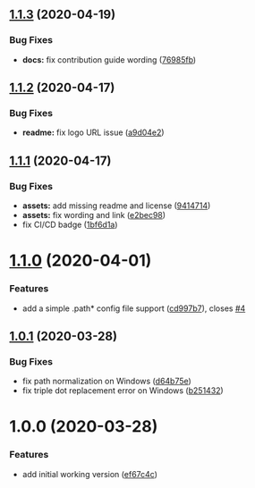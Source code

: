 ## [1.1.3](https://github.com/nodewell/path/compare/v1.1.2...v1.1.3) (2020-04-19)


### Bug Fixes

* **docs:** fix contribution guide wording ([76985fb](https://github.com/nodewell/path/commit/76985fbf1d9feaeb06bb3cffac7c15355f47fee0))

## [1.1.2](https://github.com/nodewell/path/compare/v1.1.1...v1.1.2) (2020-04-17)


### Bug Fixes

* **readme:** fix logo URL issue ([a9d04e2](https://github.com/nodewell/path/commit/a9d04e21b4c92fa3b91d52ad75912dbd9518bbfb))

## [1.1.1](https://github.com/nodewell/path/compare/v1.1.0...v1.1.1) (2020-04-17)


### Bug Fixes

* **assets:** add missing readme and license ([9414714](https://github.com/nodewell/path/commit/94147148aa4399dcd4edb4c20f87f2c11cd5e437))
* **assets:** fix wording and link ([e2bec98](https://github.com/nodewell/path/commit/e2bec9889119f539808fba3d377aa58ff3abeab5))
* fix CI/CD badge ([1bf6d1a](https://github.com/nodewell/path/commit/1bf6d1a087ee1394d67e25030b51e49c8087f7fc))

# [1.1.0](https://github.com/nodewell/path/compare/v1.0.1...v1.1.0) (2020-04-01)


### Features

* add a simple .path* config file support ([cd997b7](https://github.com/nodewell/path/commit/cd997b719323145fed2be8309419df0396bc0a1a)), closes [#4](https://github.com/nodewell/path/issues/4)

## [1.0.1](https://github.com/nodewell/path/compare/v1.0.0...v1.0.1) (2020-03-28)


### Bug Fixes

* fix path normalization on Windows ([d64b75e](https://github.com/nodewell/path/commit/d64b75e243026cb340795a36161704f638fffd8e))
* fix triple dot replacement error on Windows ([b251432](https://github.com/nodewell/path/commit/b251432fbfa9611c90cc2057303b1c21c8f40d2c))

# 1.0.0 (2020-03-28)


### Features

* add initial working version ([ef67c4c](https://github.com/nodewell/path/commit/ef67c4c6d35df38806221d996dcfa5936b78d0e3))
